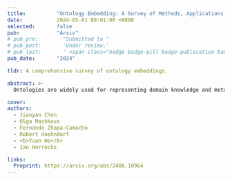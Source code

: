 ```yaml
---
title:          "Ontology Embedding: A Survey of Methods, Applications and Resources"
date:           2024-05-01 00:01:00 +0800
selected:       false
pub:            "Arxiv"
# pub_pre:        "Submitted to "
# pub_post:       'Under review.'
# pub_last:       ' <span class="badge badge-pill badge-publication badge-success">Poster</span>'
pub_date:       "2024"

tldr: A comprehensive survey of ontology embeddings.

abstract: >-
  Ontologies are widely used for representing domain knowledge and meta data, playing an increasingly important role in Information Systems, the Semantic Web, Bioinformatics and many other domains. However, logical reasoning that ontologies can directly support are quite limited in learning, approximation and prediction. One straightforward solution is to integrate statistical analysis and machine learning. To this end, automatically learning vector representation for knowledge of an ontology i.e., ontology embedding has been widely investigated in recent years. Numerous papers have been published on ontology embedding, but a lack of systematic reviews hinders researchers from gaining a comprehensive understanding of this field. To bridge this gap, we write this survey paper, which first introduces different kinds of semantics of ontologies, and formally defines ontology embedding from the perspectives of both mathematics and machine learning, as well as its property of faithfulness. Based on this, it systematically categorises and analyses a relatively complete set of over 80 papers, according to the ontologies and semantics that they aim at, and their technical solutions including geometric modeling, sequence modeling and graph propagation. This survey also introduces the applications of ontology embedding in ontology engineering, machine learning augmentation and life sciences, presents a new library mOWL, and discusses the challenges and future directions.

cover: 
authors:
  - Jiaoyan Chen
  - Olga Mashkova
  - Fernando Zhapa-Camacho
  - Robert Hoehndorf
  - <b>Yuan He</b>
  - Ian Horrocks

links:
  Preprint: https://arxiv.org/abs/2406.10964
---
```

